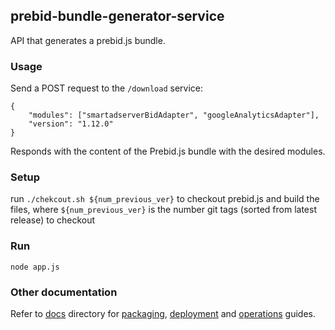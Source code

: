 ## prebid-bundle-generator-service

API that generates a prebid.js bundle. 

### Usage
Send a POST request to the `/download` service:
```
{
	"modules": ["smartadserverBidAdapter", "googleAnalyticsAdapter"],
	"version": "1.12.0"
}
```
Responds with the content of the Prebid.js bundle with the desired modules. 

### Setup

run `./chekcout.sh ${num_previous_ver}` to checkout prebid.js and build the files, where `${num_previous_ver}` is the number git tags (sorted from latest release) to checkout

### Run
`node app.js`

### Other documentation
Refer to [docs](docs) directory for [packaging](docs/packaging.md), [deployment](docs/deployment.md) and 
[operations](docs/operations.md) guides.
